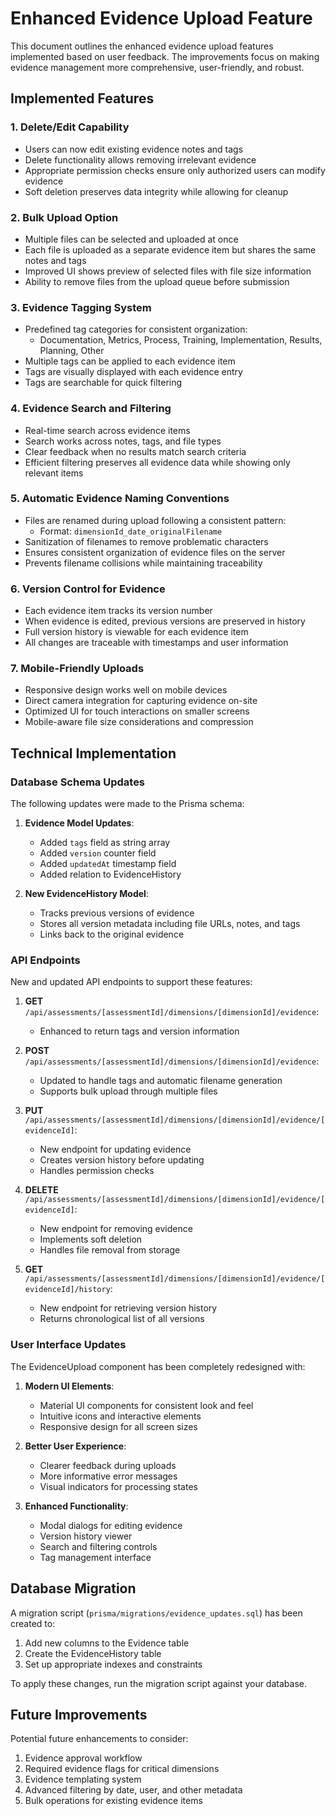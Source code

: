 # Enhanced Evidence Upload Feature

This document outlines the enhanced evidence upload features implemented based on user feedback. The improvements focus on making evidence management more comprehensive, user-friendly, and robust.

## Implemented Features

### 1. Delete/Edit Capability
- Users can now edit existing evidence notes and tags
- Delete functionality allows removing irrelevant evidence
- Appropriate permission checks ensure only authorized users can modify evidence
- Soft deletion preserves data integrity while allowing for cleanup

### 2. Bulk Upload Option
- Multiple files can be selected and uploaded at once
- Each file is uploaded as a separate evidence item but shares the same notes and tags
- Improved UI shows preview of selected files with file size information
- Ability to remove files from the upload queue before submission

### 3. Evidence Tagging System
- Predefined tag categories for consistent organization:
  - Documentation, Metrics, Process, Training, Implementation, Results, Planning, Other
- Multiple tags can be applied to each evidence item
- Tags are visually displayed with each evidence entry
- Tags are searchable for quick filtering

### 4. Evidence Search and Filtering
- Real-time search across evidence items
- Search works across notes, tags, and file types
- Clear feedback when no results match search criteria
- Efficient filtering preserves all evidence data while showing only relevant items

### 5. Automatic Evidence Naming Conventions
- Files are renamed during upload following a consistent pattern:
  - Format: `dimensionId_date_originalFilename`
- Sanitization of filenames to remove problematic characters
- Ensures consistent organization of evidence files on the server
- Prevents filename collisions while maintaining traceability

### 6. Version Control for Evidence
- Each evidence item tracks its version number
- When evidence is edited, previous versions are preserved in history
- Full version history is viewable for each evidence item
- All changes are traceable with timestamps and user information

### 7. Mobile-Friendly Uploads
- Responsive design works well on mobile devices
- Direct camera integration for capturing evidence on-site
- Optimized UI for touch interactions on smaller screens
- Mobile-aware file size considerations and compression

## Technical Implementation

### Database Schema Updates
The following updates were made to the Prisma schema:

1. **Evidence Model Updates**:
   - Added `tags` field as string array
   - Added `version` counter field
   - Added `updatedAt` timestamp field
   - Added relation to EvidenceHistory

2. **New EvidenceHistory Model**:
   - Tracks previous versions of evidence
   - Stores all version metadata including file URLs, notes, and tags
   - Links back to the original evidence

### API Endpoints
New and updated API endpoints to support these features:

1. **GET** `/api/assessments/[assessmentId]/dimensions/[dimensionId]/evidence`:
   - Enhanced to return tags and version information

2. **POST** `/api/assessments/[assessmentId]/dimensions/[dimensionId]/evidence`:
   - Updated to handle tags and automatic filename generation
   - Supports bulk upload through multiple files

3. **PUT** `/api/assessments/[assessmentId]/dimensions/[dimensionId]/evidence/[evidenceId]`:
   - New endpoint for updating evidence
   - Creates version history before updating
   - Handles permission checks

4. **DELETE** `/api/assessments/[assessmentId]/dimensions/[dimensionId]/evidence/[evidenceId]`:
   - New endpoint for removing evidence
   - Implements soft deletion
   - Handles file removal from storage

5. **GET** `/api/assessments/[assessmentId]/dimensions/[dimensionId]/evidence/[evidenceId]/history`:
   - New endpoint for retrieving version history
   - Returns chronological list of all versions

### User Interface Updates
The EvidenceUpload component has been completely redesigned with:

1. **Modern UI Elements**:
   - Material UI components for consistent look and feel
   - Intuitive icons and interactive elements
   - Responsive design for all screen sizes

2. **Better User Experience**:
   - Clearer feedback during uploads
   - More informative error messages
   - Visual indicators for processing states

3. **Enhanced Functionality**:
   - Modal dialogs for editing evidence
   - Version history viewer
   - Search and filtering controls
   - Tag management interface

## Database Migration

A migration script (`prisma/migrations/evidence_updates.sql`) has been created to:
1. Add new columns to the Evidence table
2. Create the EvidenceHistory table
3. Set up appropriate indexes and constraints

To apply these changes, run the migration script against your database.

## Future Improvements

Potential future enhancements to consider:
1. Evidence approval workflow
2. Required evidence flags for critical dimensions
3. Evidence templating system
4. Advanced filtering by date, user, and other metadata
5. Bulk operations for existing evidence items 